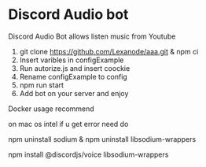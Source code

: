 # Discord Audio bot
Discord Audio Bot
allows listen music from Youtube
1. git clone https://github.com/Lexanode/aaa.git & npm ci 
2. Insert varibles in configExample  
3. Run autorize.js and insert coockie
4. Rename configExample to config
5. npm run start
6. Add bot on your server  and enjoy


Docker usage recommend

on mac os  intel if u get error need do

npm uninstall sodium & npm uninstall libsodium-wrappers

npm install @discordjs/voice libsodium-wrappers


